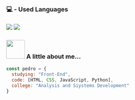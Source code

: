 <h3>💻 - Used Languages<h3>
  
<div>
   <img src="https://github-readme-stats.vercel.app/api?username=pedrocoronel&show_icons=true&theme=radical">
   <img src="https://github-readme-stats.vercel.app/api/top-langs/?username=pedrocoronel&layout=compact_icons=true&theme=radical">
</div>
   
### <img src="https://media.giphy.com/media/VgCDAzcKvsR6OM0uWg/giphy.gif" width="50">  A little about me...  
```javascript
const pedro = {
  studying: "Front-End",
  code: [HTML, CSS, JavaScript, Python],
  college: "Analysis and Siystems Development"
}

